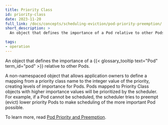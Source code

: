 ```yaml
---
title: Priority Class
id: priority-class
date: 2023-11-20
full_link: /docs/concepts/scheduling-eviction/pod-priority-preemption/
short_description: >
  An object that defines the importance of a Pod relative to other Pods. 

tags:
- operation
---
```

An object that defines the importance of a {{< glossary_tooltip text="Pod" term_id="pod" >}} relative to other Pods.

<!--more-->

A non-namespaced object that allows application owners to define a mapping from a priority class name to the integer value of the priority, creating levels of importance for Pods. Pods mapped to Priority Class objects with higher importance values will be prioritized by the scheduler. For example, if a Pod cannot be scheduled, the scheduler tries to preempt (evict) lower priority Pods to make scheduling of the more important Pod possible.

To learn more, read [Pod Priority and Preemption](/docs/concepts/scheduling-eviction/pod-priority-preemption/).

